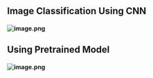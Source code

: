 ## Image Classification Using CNN


#### ![image.png](attachment:9df0ff60-1115-416f-8cac-c47efa038f39.png)

## Using Pretrained Model

#### ![image.png](attachment:837b51e6-3a51-465d-8018-d81f1afbca73.png)
